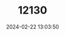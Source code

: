 ---
title: "12130"
category: "Lithasia jayana"
draft: false
date: 2024-02-22 13:03:50
languages:
  English: ["Jay's River Snail", "Rugose Rocksnail"]
---